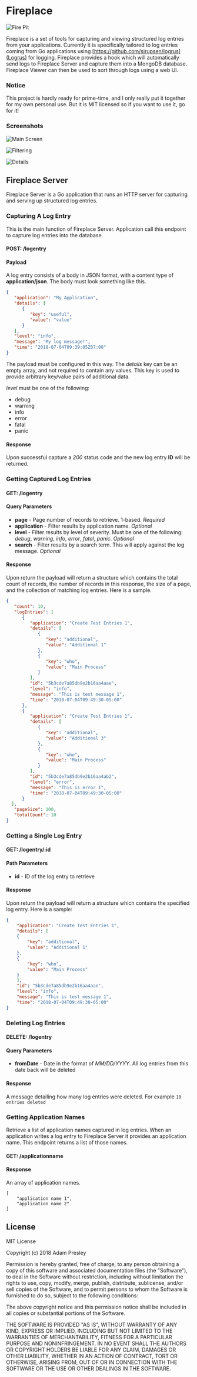 # Fireplace

![Fire Pit](assets/fire-pit.jpg)

Fireplace is a set of tools for capturing and viewing structured log entries
from your applications. Currently it is specifically tailored to log entries
coming from Go applications using [https://github.com/sirupsen/logrus](Logrus)
for logging. Fireplace provides a hook which will automatically send logs
to Fireplace Server and capture them into a MongoDB database. Fireplace
Viewer can then be used to sort through logs using a web UI.

### Notice
This project is hardly ready for prime-time, and I only really put it together
for my own personal use. But it is MIT licensed so if you want to use it,
go for it!

### Screenshots

![Main Screen](assets/screenshot-1.png)

![Filtering](assets/screenshot-2.png)

![Details](assets/screenshot-3.png)

## Fireplace Server
Fireplace Server is a Go application that runs an HTTP server for capturing
and serving up structured log entries.

### Capturing A Log Entry
This is the main function of Fireplace Server. Application call this endpoint
to capture log entries into the database.

#### POST: /logentry

#### Payload
A log entry consists of a body in JSON format, with a content type of **application/json**.
The body must look something like this.

```json
{
   "application": "My Application",
   "details": [
      {
         "key": "useful",
         "value": "value"
      }
   ],
   "level": "info",
   "message": "My log message!",
   "time": "2018-07-04T09:39:05Z07:00"
}
```

The payload must be configured in this way. The *details* key can be an
empty array, and not required to contain any values. This key is used
to provide arbitrary key/value pairs of additional data.

*level* must be one of the following:

* debug
* warning
* info
* error
* fatal
* panic

#### Response
Upon successful capture a *200* status code and the new log entry
**ID** will be returned.

### Getting Captured Log Entries

#### GET: /logentry

#### Query Parameters
* **page** - Page number of records to retrieve. 1-based. *Required*
* **application** - Filter results by application name. *Optional*
* **level** - Filter results by level of severity. Must be one of the following: *debug*, *warning*, *info*, *error*, *fatal*, *panic*. *Optional*
* **search** - Filter results by a search term. This will apply against the log message. *Optional*

#### Response
Upon return the payload will return a structure which contains the total count of records, the number of records in this
response, the size of a page, and the collection of matching log entries. Here is a sample.

```json
{
   "count": 10,
   "logEntries": [
      {
         "application": "Create Test Entries 1",
         "details": [
            {
               "key": "additional",
               "value": "Additional 1"
            },
            {
               "key": "who",
               "value": "Main Process"
            }
         ],
         "id": "5b3cde7a85db9e2b16aa4aae",
         "level": "info",
         "message": "This is test message 1",
         "time": "2018-07-04T09:49:30-05:00"
      },
      {
         "application": "Create Test Entries 1",
         "details": [
            {
               "key": "additional",
               "value": "Additional 3"
            },
            {
               "key": "who",
               "value": "Main Process"
            }
         ],
         "id": "5b3cde7a85db9e2b16aa4ab2",
         "level": "error",
         "message": "This is error 1",
         "time": "2018-07-04T09:49:30-05:00"
      }
  ],
   "pageSize": 100,
   "totalCount": 10
}
```

### Getting a Single Log Entry

#### GET: /logentry/:id

#### Path Parameters
* **id** - ID of the log entry to retrieve

#### Response
Upon return the payload will return a structure which contains the specified log entry. Here is a sample:

```json
{
    "application": "Create Test Entries 1",
    "details": [
    {
        "key": "additional",
        "value": "Additional 1"
    },
    {
        "key": "who",
        "value": "Main Process"
    }
    ],
    "id": "5b3cde7a85db9e2b16aa4aae",
    "level": "info",
    "message": "This is test message 1",
    "time": "2018-07-04T09:49:30-05:00"
}
```

### Deleting Log Entries

#### DELETE: /logentry

#### Query Parameters
* **fromDate** - Date in the format of *MM/DD/YYYY*. All log entries from this date back will be deleted

#### Response
A message detailing how many log entries were deleted. For example ```10 entries deleted```

### Getting Application Names
Retrieve a list of application names captured in log entries. When an application
writes a log entry to Fireplace Server it provides an application name. This
endpoint returns a list of those names.

#### GET: /applicationname

#### Response
An array of application names.

```
[
    "application name 1",
    "application name 2"
]
```

## License
MIT License

Copyright (c) 2018 Adam Presley

Permission is hereby granted, free of charge, to any person obtaining a copy
of this software and associated documentation files (the "Software"), to deal
in the Software without restriction, including without limitation the rights
to use, copy, modify, merge, publish, distribute, sublicense, and/or sell
copies of the Software, and to permit persons to whom the Software is
furnished to do so, subject to the following conditions:

The above copyright notice and this permission notice shall be included in all
copies or substantial portions of the Software.

THE SOFTWARE IS PROVIDED "AS IS", WITHOUT WARRANTY OF ANY KIND, EXPRESS OR
IMPLIED, INCLUDING BUT NOT LIMITED TO THE WARRANTIES OF MERCHANTABILITY,
FITNESS FOR A PARTICULAR PURPOSE AND NONINFRINGEMENT. IN NO EVENT SHALL THE
AUTHORS OR COPYRIGHT HOLDERS BE LIABLE FOR ANY CLAIM, DAMAGES OR OTHER
LIABILITY, WHETHER IN AN ACTION OF CONTRACT, TORT OR OTHERWISE, ARISING FROM,
OUT OF OR IN CONNECTION WITH THE SOFTWARE OR THE USE OR OTHER DEALINGS IN THE
SOFTWARE.

